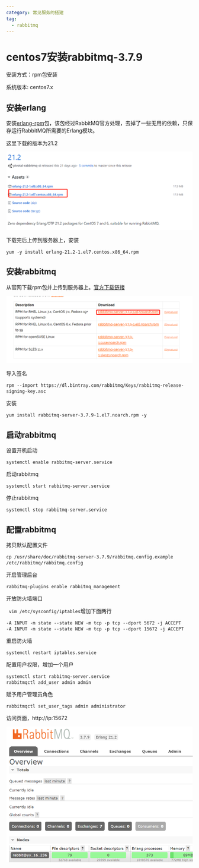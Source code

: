 ```yaml
---
category: 常见服务的搭建
tag:
  - rabbitmq
---
```


# centos7安装rabbitmq-3.7.9

安装方式：rpm包安装

系统版本: centos7.x

## 安装erlang

安装[erlang-rpm](https://github.com/rabbitmq/erlang-rpm)包，该包经过RabbitMQ官方处理，去掉了一些无用的依赖，只保存运行RabbitMQ所需要的Erlang模块。

这里下载的版本为21.2

![](images/erlang.png)

下载完后上传到服务器上，安装

```
yum -y install erlang-21.2-1.el7.centos.x86_64.rpm
```

## 安装rabbitmq

从官网下载rpm包并上传到服务器上。[官方下载链接](http://www.rabbitmq.com/install-rpm.html#install-monolithic-from-esl-repository)

![](images/rabbitmq.png)

导入签名

```
rpm --import https://dl.bintray.com/rabbitmq/Keys/rabbitmq-release-signing-key.asc
```

安装

```
yum install rabbitmq-server-3.7.9-1.el7.noarch.rpm -y
```

## 启动rabbitmq

设置开机启动

```
systemctl enable rabbitmq-server.service
```

启动rabbitmq

```
systemctl start rabbitmq-server.service
```

停止rabbitmq

```
systemctl stop rabbitmq-server.service
```

## 配置rabbitmq

拷贝默认配置文件

```
cp /usr/share/doc/rabbitmq-server-3.7.9/rabbitmq.config.example /etc/rabbitmq/rabbitmq.config
```

开启管理后台

```
rabbitmq-plugins enable rabbitmq_management
```

开放防火墙端口

` vim /etc/sysconfig/iptables`增加下面两行

```
-A INPUT -m state --state NEW -m tcp -p tcp --dport 5672 -j ACCEPT
-A INPUT -m state --state NEW -m tcp -p tcp --dport 15672 -j ACCEPT
```

重启防火墙

```
systemctl restart iptables.service
```

配置用户权限，增加一个用户

```
systemctl start rabbitmq-server.service
rabbitmqctl add_user admin admin
```

赋予用户管理员角色

```
rabbitmqctl set_user_tags admin administrator
```

访问页面，http://ip:15672

![](images/rabbitmq_web.png)